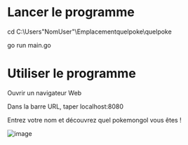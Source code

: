 # Lancer le programme
cd C:\Users\"NomUser"\Emplacementquelpoke\quelpoke

go run main.go

# Utiliser le programme
Ouvrir un navigateur Web

Dans la barre URL, taper localhost:8080

Entrez votre nom et découvrez quel pokemongol vous êtes !

![image](https://github.com/user-attachments/assets/8468b020-42b4-4770-baff-872de0c17a1f)
